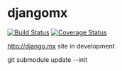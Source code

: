 djangomx
========

[![Build Status](https://travis-ci.org/dubnio/djangomx.svg?branch=master)](https://travis-ci.org/dubnio/djangomx)
[![Coverage Status](https://coveralls.io/repos/dubnio/djangomx/badge.svg)](https://coveralls.io/r/dubnio/djangomx)

http://django.mx site in development

git submodule update --init
